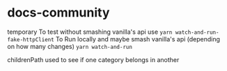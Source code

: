 # docs-community

temporary
To test without smashing vanilla's api use `yarn watch-and-run-fake-httpClient`
To Run locally and maybe smash vanilla's api (depending on how many changes) `yarn watch-and-run`

childrenPath used to see if one category belongs in another
